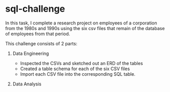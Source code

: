 # sql-challenge

In this task, I complete a research project on employees of a corporation from the 1980s and 1990s using the six csv files that remain of the database of employees from that period.

This challenge consists of 2 parts:
1. Data Engineering
	* Inspected the CSVs and sketched out an ERD of the tables
	* Created a table schema for each of the six CSV files
	* Import each CSV file into the corresponding SQL table.


2. Data Analysis
